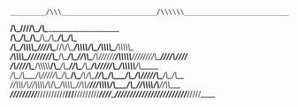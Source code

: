     _________/\\\________________________/\\\\\\_________________________________/\\\______________________________________        
 ________\/\\\_______________________\////\\\________________________________\/\\\______________________________________       
  ________\/\\\__________________/\\\____\/\\\_______/\\\__/\\\_______________\/\\\____________________________/\\\______      
   ________\/\\\___/\\\\\\\\\____\///_____\/\\\______\//\\\/\\\______/\\\\\\\\_\/\\\__________/\\\\\\\\\_____/\\\\\\\\\\\_     
    ___/\\\\\\\\\__\////////\\\____/\\\____\/\\\_______\//\\\\\_____/\\\//////__\/\\\\\\\\\\__\////////\\\___\////\\\////__    
     __/\\\////\\\____/\\\\\\\\\\__\/\\\____\/\\\________\//\\\_____/\\\_________\/\\\/////\\\___/\\\\\\\\\\_____\/\\\______   
      _\/\\\__\/\\\___/\\\/////\\\__\/\\\____\/\\\_____/\\_/\\\_____\//\\\________\/\\\___\/\\\__/\\\/////\\\_____\/\\\_/\\__  
       _\//\\\\\\\/\\_\//\\\\\\\\/\\_\/\\\__/\\\\\\\\\_\//\\\\/_______\///\\\\\\\\_\/\\\___\/\\\_\//\\\\\\\\/\\____\//\\\\\___ 
        __\///////\//___\////////\//__\///__\/////////___\////___________\////////__\///____\///___\////////\//______\/////____